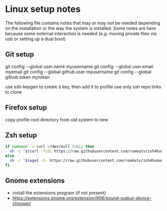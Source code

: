# Linux setup notes

The following file contains notes that may or may not be needed depending on the installation or the way the system is installed.
Some notes are here because some external interaction is needed (e.g. moving private files via usb or setting up a dual boot)

## Git setup
git config --global user.name myusername
git config --global user.email myemail
git config --global github.user myusername
git config --global github.token mytoken

use ssh-keygen to create a key, then add it to profile
use only ssh repo links to clone

## Firefox setup
copy profile root directory from old system to new

## Zsh setup
~~~bash
if command -v curl >/dev/null 2>&1; then
  sh -c "$(curl -fsSL https://raw.githubusercontent.com/romkatv/zsh4humans/v5/install)"
else
  sh -c "$(wget -O- https://raw.githubusercontent.com/romkatv/zsh4humans/v5/install)"
fi
~~~

## Gnome extensions
- install the extensions program (if not present)
- https://extensions.gnome.org/extension/906/sound-output-device-chooser/
